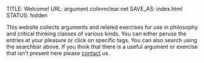 TITLE: Welcome!
URL: argument.colinmclear.net
SAVE_AS: index.html
STATUS: hidden

This website collects arguments and related exercises for use in philosophy
and critical thinking classes of various kinds. You can either peruse the
entries at your pleasure or click on specific tags. You can also search using
the searchbar above. If you think that there is a useful argument or exercise
that isn't present here please [contact]({filename}/pages/contact.md) us.
